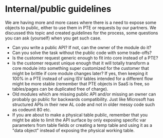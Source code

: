 ﻿# **Internal/public guidelines**

We are having more and more cases where there is a need to expose some objects to public, either to use them in PTE or requests by our partners. We discussed this topic and created guidelines for the process, some questions you can ask (yourself) when you get such case.

 - Can you write a public API? If not, can the owner of the module do
   it?
  - Can you solve the task without the public code with some trade-offs?
  - Is the customer request generic enough to fit into core instead of a PTE? 
-   Is the customer request unique enough that it will totally transform
   a core module into something super customized for the customer that
   might be brittle if core module changes later? If yes, then keeping
   it 100% in a PTE instead of using ISV tables intended for a different
   flow might be more stable (remember that PTE objects in SaaS is free,
   so tables/pages can be duplicated free of charge).
   -   Old modules
   which are missing public API and/or missing an owner can probably go
   public for backwards compatibility. Just like Microsoft has
   structured APIs in their new AL code and not in older messy code such
   as codeunit 80 etc.
   - If you are about to make a physical table
   public, remember that you might be able to limit the API surface by
   only exposing specific var parameters from table fields or creating a
   temp table and using it as a "data object" instead of exposing the
   physical working table.